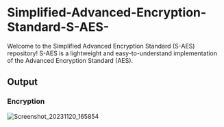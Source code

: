 # Simplified-Advanced-Encryption-Standard-S-AES-
Welcome to the Simplified Advanced Encryption Standard (S-AES) repository! S-AES is a lightweight and easy-to-understand implementation of the Advanced Encryption Standard (AES).

## Output
### Encryption
![Screenshot_20231120_165854](https://github.com/nayera540/Simplified-Advanced-Encryption-Standard-S-AES-/assets/69148381/c544cbdd-123a-41ed-8d7e-4657b443b881)

